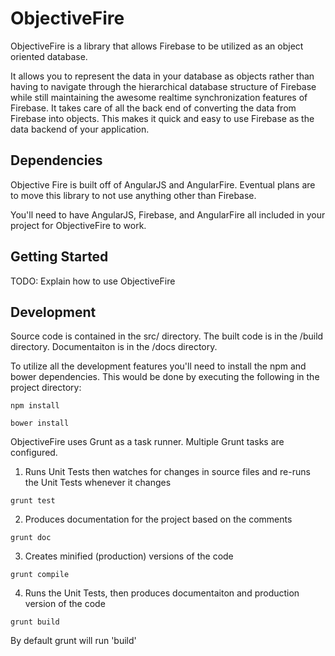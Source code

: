 # ObjectiveFire
ObjectiveFire is a library that allows Firebase to be utilized as an object oriented database.

It allows you to represent the data in your database as objects rather than having to navigate through the hierarchical database structure of Firebase while still maintaining the awesome realtime synchronization features of Firebase. It takes care of all the back end of converting the data from Firebase into objects. This makes it quick and easy to use Firebase as the data backend of your application.

## Dependencies
Objective Fire is built off of AngularJS and AngularFire. Eventual plans are to move this library to not use anything other than Firebase.

You'll need to have AngularJS, Firebase, and AngularFire all included in your project for ObjectiveFire to work.

## Getting Started
TODO: Explain how to use ObjectiveFire

## Development
Source code is contained in the src/ directory. The built code is in the /build directory. Documentaiton is in the /docs directory.

To utilize all the development features you'll need to install the npm and bower dependencies. This would be done by executing the following in the project directory:
```terminal
npm install
```
```terminal
bower install
```

ObjectiveFire uses Grunt as a task runner. Multiple Grunt tasks are configured.

1. Runs Unit Tests then watches for changes in source files and re-runs the Unit Tests whenever it changes
```terminal
grunt test
```
2. Produces documentation for the project based on the comments
```terminal
grunt doc
```
3. Creates minified (production) versions of the code
```terminal
grunt compile
```
4. Runs the Unit Tests, then produces documentaiton and production version of the code
```terminal
grunt build
```

By default grunt will run 'build'
